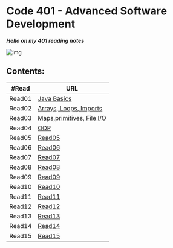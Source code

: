 # Code 401 - Advanced Software Development 

***Hello on my 401 reading notes***

![img](https://cdn1.iconfinder.com/data/icons/popicon-education/256/10-512.png)

## **Contents:**

| #Read     | URL |
| ----------- | ----------- |
| Read01|[Java Basics](https://heba1998.github.io/Reading-Note-/code401/Read01)|
|Read02|[Arrays, Loops, Imports](https://heba1998.github.io/Reading-Note-/code401/Read02)|
|Read03|[Maps,primitives, File I/O](https://heba1998.github.io/Reading-Note-/code401/Read03)|
|Read04|[OOP](https://heba1998.github.io/Reading-Note-https://heba1998.github.io/Reading-Note-/code401/Read04)|
|Read05|[Read05](https://heba1998.github.io/Reading-Note-)|
|Read06|[Read06](https://heba1998.github.io/Reading-Note-)|
|Read07|[Read07](https://heba1998.github.io/Reading-Note-)|
|Read08|[Read08](https://heba1998.github.io/Reading-Note-)|
|Read09|[Read09](https://heba1998.github.io/Reading-Note-)|
|Read10|[Read10](https://heba1998.github.io/Reading-Note-)|
|Read11|[Read11](https://heba1998.github.io/Reading-Note-)|
|Read12|[Read12](https://heba1998.github.io/Reading-Note-/code401)|
|Read13|[Read13](https://heba1998.github.io/Reading-Note-/code401)|
|Read14|[Read14](https://heba1998.github.io/Reading-Note-/code401)|
|Read15|[Read15](https://heba1998.github.io/Reading-Note-/code401)|
